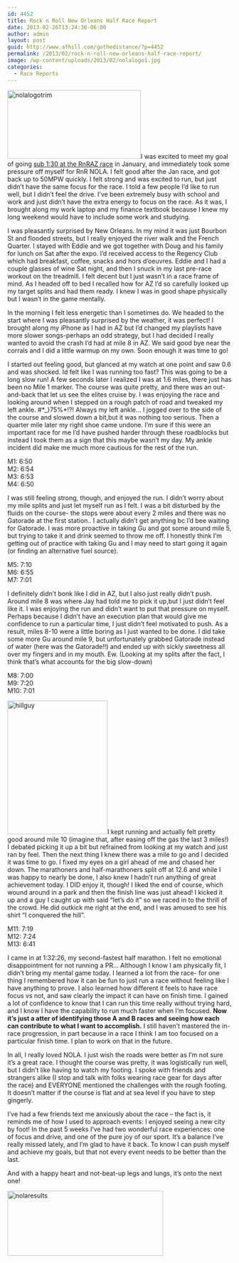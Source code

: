 ```yaml
---
id: 4452
title: Rock n Roll New Orleans Half Race Report
date: 2013-02-26T13:24:30-06:00
author: admin
layout: post
guid: http://www.afhill.com/gothedistance/?p=4452
permalink: /2013/02/rock-n-roll-new-orleans-half-race-report/
image: /wp-content/uploads/2013/02/nolalogo1.jpg
categories:
  - Race Reports
---
```

[<img class="alignright size-medium wp-image-4458" alt="nolalogotrim" src="http://www.afhill.com/gothedistance/wp-content/uploads/2013/02/nolalogotrim1-300x154.jpg" width="300" height="154" />](http://www.afhill.com/gothedistance/wp-content/uploads/2013/02/nolalogotrim1.jpg)I was excited to meet my goal of going [sub 1:30 at the RnRAZ race](http://www.afhill.com/gothedistance/2013/01/rock-and-roll-arizona-2013-half-marathon/ "Rock and Roll Arizona 2013 Half Marathon") in January, and immediately took some pressure off myself for RnR NOLA. I felt good after the Jan race, and got back up to 50MPW quickly. I felt strong and was excited to run, but just didn&#8217;t have the same focus for the race. I told a few people I&#8217;d like to run well, but I didn&#8217;t feel the drive. I&#8217;ve been extremely busy with school and work and just didn&#8217;t have the extra energy to focus on the race. As it was, I brought along my work laptop and my finance textbook because I knew my long weekend would have to include some work and studying.

I was pleasantly surprised by New Orleans. In my mind it was just Bourbon St and flooded streets, but I really enjoyed the river walk and the French Quarter. I stayed with Eddie and we got together with Doug and his family for lunch on Sat after the expo. I&#8217;d received access to the Regency Club which had breakfast, coffee, snacks and hors d&#8217;oeuvres. Eddie and I had a couple glasses of wine Sat night, and then I snuck in my last pre-race workout on the treadmill. I felt decent but I just wasn&#8217;t in a race frame of mind. As I headed off to bed I recalled how for AZ I&#8217;d so carefully looked up my target splits and had them ready. I knew I was in good shape physically but I wasn&#8217;t in the game mentally.

In the morning I felt less energetic than I sometimes do. We headed to the start where I was pleasantly surprised by the weather, it was perfect! I brought along my iPhone as I had in AZ but I&#8217;d changed my playlists have more slower songs-perhaps an odd strategy, but I had decided I really wanted to avoid the crash I&#8217;d had at mile 8 in AZ. We said good bye near the corrals and I did a little warmup on my own. Soon enough it was time to go!

I started out feeling good, but glanced at my watch at one point and saw 0.6 and was shocked. Id felt like I was running too fast? This was going to be a long slow run! A few seconds later I realized I was at 1.6 miles, there just has been no Mile 1 marker. The course was quite pretty, and there was an out-and-back that let us see the elites cruise by. I was enjoying the race and looking around when I stepped on a rough patch of road and tweaked my left ankle. #\*_}75%\*!?! Always my left ankle&#8230; I jogged over to the side of the course and slowed down a bit,but it was nothing too serious. Then a quarter mile later my right shoe came undone. I&#8217;m sure if this were an important race for me I&#8217;d have pushed harder through these roadblocks but instead I took them as a sign that this maybe wasn&#8217;t my day. My ankle incident did make me much more cautious for the rest of the run.

M1: 6:50  
M2: 6:54  
M3: 6:53  
M4: 6:50

I was still feeling strong, though, and enjoyed the run. I didn&#8217;t worry about my mile splits and just let myself run as I felt. I was a bit disturbed by the fluids on the course- the stops were about every 2 miles and there was no Gatorade at the first station.. I actually didn&#8217;t get anything bc I&#8217;d bee waiting for Gatorade. I was more proactive in taking Gu and got some around mile 5, but trying to take it and drink seemed to throw me off. I honestly think I&#8217;m getting out of practice with taking Gu and I may need to start going it again (or finding an alternative fuel source).

M5: 7:10  
M6: 6:55  
M7: 7:01

I definitely didn&#8217;t bonk like I did in AZ, but I also just really didn&#8217;t push. Around mile 8 was where Jay had told me to pick it up,but I just didn&#8217;t feel like it. I was enjoying the run and didn&#8217;t want to put that pressure on myself. Perhaps because I didn&#8217;t have an execution plan that would give me confidence to run a particular time, I just didn&#8217;t feel motivated to push. As a result, miles 8-10 were a little boring as I just wanted to be done. I did take some more Gu around mile 9, but unfortunately grabbed Gatorade instead of water (here was the Gatorade!!) and ended up with sickly sweetness all over my fingers and in my mouth. Ew. (Looking at my splits after the fact, I think that&#8217;s what accounts for the big slow-down)

M8: 7:00  
M9: 7:20  
M10: 7:01

[<img class="alignright size-medium wp-image-4460" alt="hillguy" src="http://www.afhill.com/gothedistance/wp-content/uploads/2013/02/hillguy-225x300.jpg" width="225" height="300" />](http://www.afhill.com/gothedistance/wp-content/uploads/2013/02/hillguy.jpg)I kept running and actually felt pretty good around mile 10 (imagine that, after easing off the gas the last 3 miles!) I debated picking it up a bit but refrained from looking at my watch and just ran by feel. Then the next thing I knew there was a mile to go and I decided it was time to go. I fixed my eyes on a girl ahead of me and chased her down. The marathoners and half-marathoners split off at 12.6 and while I was happy to nearly be done, I also knew I hadn&#8217;t run anything of great achievement today. I DID enjoy it, though! I liked the end of course, which wound around in a park and then the finish line was just ahead! I kicked it up and a guy I caught up with said &#8220;let&#8217;s do it&#8221; so we raced in to the thrill of the crowd. He did outkick me right at the end, and I was amused to see his shirt &#8220;I conquered the hill&#8221;.

M11: 7:19  
M12: 7:24  
M13: 6:41

I came in at 1:32:26, my second-fastest half marathon. I felt no emotional disappointment for not running a PR&#8230; Although I know I am physically fit, I didn&#8217;t bring my mental game today. I learned a lot from the race- for one thing I remembered how it can be fun to just run a race without feeling like I have anything to prove. I also learned how different it feels to have race focus vs not, and saw clearly the impact it can have on finish time. I gained a lot of confidence to know that I can run this time really without trying hard, and I know I have the capability to run much faster when I&#8217;m focused. **Now it&#8217;s just a atter of identifying those A and B races and seeing how each can contribute to what I want to accomplish.** I still haven&#8217;t mastered the in-race progression, in part because in a race I think I am too focused on a particular finish time. I plan to work on that in the future.

In all, I really loved NOLA. I just wish the roads were better as I&#8217;m not sure it&#8217;s a great race. I thought the course was pretty, it was logistically run well, but I didn&#8217;t like having to watch my footing. I spoke with friends and strangers alike (I stop and talk with folks wearing race gear for days after the race) and EVERYONE mentioned the challenges with the rough footing. It doesn&#8217;t matter if the course is flat and at sea level if you have to step gingerly.

I&#8217;ve had a few friends text me anxiously about the race &#8211; the fact is, it reminds me of how I used to approach events: I enjoyed seeing a new city by foot! In the past 5 weeks I&#8217;ve had two wonderful race experiences: one of focus and drive, and one of the pure joy of our sport. It&#8217;s a balance I&#8217;ve really missed lately, and I&#8217;m glad to have it back. To know I can push myself and achieve my goals, but that not every event needs to be better than the last.

And with a happy heart and not-beat-up legs and lungs, it&#8217;s onto the next one!

[<img class="alignnone size-full wp-image-4454" alt="nolaresults" src="http://www.afhill.com/gothedistance/wp-content/uploads/2013/02/nolaresults.jpg" width="350" height="146" />](http://www.afhill.com/gothedistance/wp-content/uploads/2013/02/nolaresults.jpg)